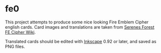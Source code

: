 # fe0

This project attempts to produce some nice looking Fire Emblem Cipher english cards. Card images and translations are taken from [Serenes Forest FE Cipher Wiki](http://serenesforest.net/wiki/index.php/Fire_Emblem_TCG).

Translated cards should be edited with [Inkscape](http://inkscape.org/) 0.92 or later, and saved as PNG files.
